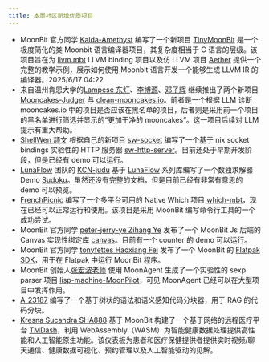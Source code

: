 ```yaml
---
title: 本周社区新增优质项目
---
```


- MoonBit 官方同学 [Kaida-Amethyst](https://github.com/Kaida-Amethyst) 编写了一个新项目 [TinyMoonBit](https://github.com/Kaida-Amethyst/TinyMoonbit) 是一个极度简化的类 Moonbit 语言编译器项目，其复杂度相当于 C 语言的层级。该项目旨在为 [llvm.mbt](https://github.com/moonbitlang/llvm.mbt) LLVM binding 项目以及仿 LLVM 项目 [Aether](https://github.com/Kaida-Amethyst/Aether) 提供一个完整的教学示例，展示如何使用 Moonbit 语言开发一个能够生成 LLVM IR 的编译器。2025/6/17 04:22
- 来自温州肯恩大学的[Lampese 东灯](https://github.com/Lampese)、[李博源](https://github.com/LilJordan23)、[邓子辉](https://github.com/orgs/WKU-LLM-Collections/people/dengjihui1) 继续推出了两个新项目 [Mooncakes-Judger](https://github.com/WKU-MoonBit-AI-Collections/Mooncakes-Judger) 与 [clean-mooncakes.io](https://mooncakes.moonbit-community.com)。前者是一个根据 LLM 诊断 mooncakes.io 中的项目是否应该在黑名单的项目，后者则是采用前一个项目的黑名单进行筛选并显示的“更加干净的 mooncakes”。这一项目后续对 LLM 提示有重大帮助。
- [ShellWen 颉文](https://github.com/ShellWen) 根据自己的新项目 [sw-socket](https://github.com/moonbit-community/sw-socket) 编写了一个基于 nix socket bindings 实验性的 HTTP 服务器 [sw-http-server](https://github.com/moonbit-community/sw-http-server)。目前还处于早期开发阶段，但是已经有 demo 可以运行。
- [LunaFlow](https://github.com/Luna-Flow) 团队的 [KCN-judu](https://github.com/KCN-judu) 基于 [LunaFlow](https://github.com/Luna-Flow) 系列库编写了一个数独求解器 Demo [Sudoku](https://github.com/KCN-judu/Sudoku)。虽然还没有完整的文档，但是目前已经有非常有意思的 demo 可以预览。
- [FrenchPicnic](https://github.com/FrenchPicnic) 编写了一个多平台可用的 Native Which 项目 [which-mbt](https://github.com/moonbit-community/which-mbt)，现在已经可以正常运行和使用。该项目是采用 MoonBit 编写命令行工具的一个成功尝试。
- MoonBit 官方同学 [peter-jerry-ye Zihang Ye](https://github.com/peter-jerry-ye) 发布了一个 MoonBit Js 后端的 Canvas 实现性绑定库 [canvas](https://github.com/peter-jerry-ye/canvas)。目前有一个 counter 的 demo 可以运行。
- MoonBit 官方同学 [tonyfettes Haoxiang Fei](https://github.com/tonyfettes) 发布了一个 MoonBit 的 [Flatpak SDK](https://github.com/tonyfettes/org.freedesktop.Sdk.Extension.moonbit)，用于在 Flatpak 中运行 MoonBit 程序。
- MoonBit 创始人[张宏波老师](https://github.com/bobzhang) 使用 MoonAgent 生成了一个实验性的 sexp parser 项目 [lisp-machine-MoonPilot](https://github.com/bobzhang/lisp-machine-MoonPilot)，可见 MoonAgent 已经可以在大型项目中发挥作用。
- [A-23187](https://github.com/A-23187) 编写了一个基于树状的语法和语义感知代码分块器，用于 RAG 的代码分块。
- [Kresna Sucandra SHA888](https://github.com/SHA888) 基于 MoonBit 构建了一个基于网络的远程医疗平台 [TMDash](https://github.com/SHA888/TMDash)，利用 WebAssembly（WASM）为智能健康数据处理提供高性能和人工智能原生功能。该仪表板为患者和医疗保健提供者提供实时视频/聊天通信、健康数据可视化、预约管理以及人工智能驱动的见解。
